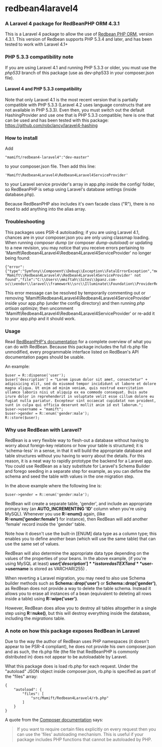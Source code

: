 # redbean4laravel4
### A Laravel 4 package for RedBeanPHP ORM 4.3.1

This is a Laravel 4 package to allow the use of [Redbean PHP ORM](http://redbeanphp.com), version 4.3.1. This version of Redbean supports PHP 5.3.4 and later, and has been tested to work with Laravel 4.1+

### PHP 5.3.3 compatibility note
If you are using Laravel 4.1 and running PHP 5.3.3 or older, you must use the *php533* branch of this package (use as dev-php533 in your composer.json file).

#### Laravel 4 and PHP 5.3.3 compatibility

Note that only Laravel 4.1 is the most recent version that is partially compatible with PHP 5.3.3 (Laravel 4.2 uses language constructs that are not available in PHP 5.3.3). Even then, you must switch out the default HashingProvider and use one that is PHP 5.3.3 compatible; here is one that can be used and has been tested with this package: https://github.com/robclancy/laravel4-hashing

### How to install

Add 
	
	"mamift/redbean4-laravel4":"dev-master" 
	
to your composer.json file. Then add this line:

	'Mamift\Redbean4Laravel4\Redbean4Laravel4ServiceProvider'

to your Laravel service provider's array in app.php inside the config/ folder, so RedBeanPHP is setup using Laravel's database settings (inside database.php).

Because RedBeanPHP also includes it's own facade class ("R"), there is no need to add anything into the alias array.

### Troubleshooting

This packages uses PSR-4 autoloading; if you are using Laravel 4.1, chances are in your composer.json you are only using classmap loading. When running *composer dump* (or composer *dump-autoload*) or updating to a new revision, you may notice that you receive errors pertaining to 'Mamift\Redbean4Laravel4\Redbean4Laravel4ServiceProvider' no longer being found:
    
    {"error":{"type":"Symfony\\Component\\Debug\\Exception\\FatalErrorException","message":"Class 'Mamift\\Redbean4Laravel4\\Redbean4Laravel4ServiceProvider' not found","file":"C:\\Users\\mmiftah\\Sites\\bpanz.com-sc\\vendor\\laravel\\framework\\src\\Illuminate\\Foundation\\ProviderRepository.php","line":158}}

This error message can be resolved by temporarily commenting out or removing 'Mamift\Redbean4Laravel4\Redbean4Laravel4ServiceProvider' inside your app.php (under the config directory) and then running *php artisan optimize*; then uncomment 'Mamift\Redbean4Laravel4\Redbean4Laravel4ServiceProvider' or re-add it to your app.php and it should work.

### Usage

Read [RedBeanPHP's documentation](http://redbeanphp.com/crud) for a complete overview of what you can do with RedBean. Because this package includes the full rb.php file unmodified, every programmable interface listed on RedBean's API documentation pages should be usable.

An example:

	$user = R::dispense('user');
	$user['description'] = "Lorem ipsum dolor sit amet, consectetur" + adipisicing elit, sed do eiusmod tempor incididunt ut labore et dolore magna aliqua. Ut enim ad minim veniam, quis nostrud exercitation ullamco laboris nisi ut aliquip ex ea commodo consequat. Duis aute irure dolor in reprehenderit in voluptate velit esse cillum dolore eu fugiat nulla pariatur. Excepteur sint occaecat cupidatat non proident, sunt in culpa qui officia deserunt mollit anim id est laborum.";
	$user->username = "mamift";
	$user->gender = R::enum('gender:male');
	R::store($user);

### Why use RedBean with Laravel?

RedBean is a very flexible way to flesh-out a database without having to worry about foreign-key relations or how your table is structured; it is 'schema-less' in a sense, in that it will build the appropriate database and table structures without you having to worry about the details. For this reason, it is a neat way to rapidly prototype the backend for a Laravel app. You could use RedBean as a lazy substitute for Laravel's Schema Builder and forego seeding in a separate step for example, as you can define the schema and seed the table with values in the one migration step.

In the above example where the following line is:

	$user->gender = R::enum('gender:male');

RedBean will create a separate table, 'gender', and include an appropriate primary key (an **AUTO_INCREMENTING 'ID'** column when you're using MySQL). Whenever you use **R::enum()** again, (like **R::enum('gender:female')** for instance), then RedBean will add another 'female' record inside the 'gender' table. 

Note how it doesn't use the built-in [ENUM] data type as a column type; this enables you to define another bean (which will use the same table) that can use the same set of values.

RedBean will also determine the appropriate data type depending on the values of the properties of your beans. In the above example, (if you're using MySQL at least) **$user['description']** is stored as TEXT and **$user->username** is stored as VARCHAR(255) .

When reverting a Laravel migration, you may need to also use Schema builder methods such as **Schema::drop('user')** or **Schema::drop('gender')**, as RedBean does not provide a way to delete the table schema. Instead it allows you to erase all instances of a bean (equivalent to deleting all rows inside a table) using **R::wipe('user')**. 

However, RedBean does allow you to destroy all tables altogether in a single step using **R::nuke()**, but this will destroy everything inside the database, including the *migrations* table.

### A note on how this package exposes RedBean in Laravel

Due to the way the author of RedBean uses PHP namespaces (it doesn't appear to be PSR-4 compliant), he does not provide his own composer.json and as such, the rb.php file (the file that RedBeanPHP is commonly distributed in) does not appear to be autoloadable by Laravel.

What this package does is load rb.php for each request. Under the "autoload" JSON object inside composer.json, rb.php is specified as part of the "files" array:

	{
	    "autoload": {
    	    "files": [
    	        "src/Mamift/Redbean4Laravel4/rb.php"
    	    ]
    	}
	}
	
A quote from the [Composer documentation](https://getcomposer.org/doc/04-schema.md#files) says:
>If you want to require certain files explicitly on every request then you can use the 'files' autoloading mechanism. This is useful if your package includes PHP functions that cannot be autoloaded by PHP.